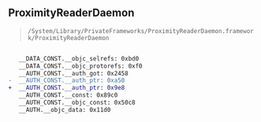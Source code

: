 ## ProximityReaderDaemon

> `/System/Library/PrivateFrameworks/ProximityReaderDaemon.framework/ProximityReaderDaemon`

```diff

   __DATA_CONST.__objc_selrefs: 0xbd0
   __DATA_CONST.__objc_protorefs: 0xf0
   __AUTH_CONST.__auth_got: 0x2458
-  __AUTH_CONST.__auth_ptr: 0xa50
+  __AUTH_CONST.__auth_ptr: 0x9e8
   __AUTH_CONST.__const: 0x89c0
   __AUTH_CONST.__objc_const: 0x50c8
   __AUTH.__objc_data: 0x11d0

```
